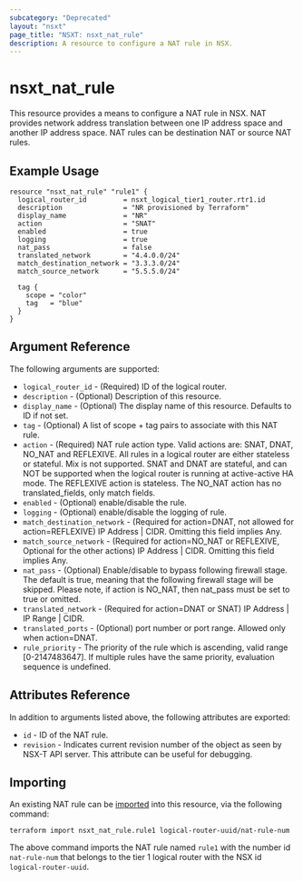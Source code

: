 ```yaml
---
subcategory: "Deprecated"
layout: "nsxt"
page_title: "NSXT: nsxt_nat_rule"
description: A resource to configure a NAT rule in NSX.
---
```


# nsxt_nat_rule

This resource provides a means to configure a NAT rule in NSX. NAT provides network address translation between one IP address space and another IP address space. NAT rules can be destination NAT or source NAT rules.

## Example Usage

```hcl
resource "nsxt_nat_rule" "rule1" {
  logical_router_id         = nsxt_logical_tier1_router.rtr1.id
  description               = "NR provisioned by Terraform"
  display_name              = "NR"
  action                    = "SNAT"
  enabled                   = true
  logging                   = true
  nat_pass                  = false
  translated_network        = "4.4.0.0/24"
  match_destination_network = "3.3.3.0/24"
  match_source_network      = "5.5.5.0/24"

  tag {
    scope = "color"
    tag   = "blue"
  }
}
```

## Argument Reference

The following arguments are supported:

* `logical_router_id` - (Required) ID of the logical router.
* `description` - (Optional) Description of this resource.
* `display_name` - (Optional) The display name of this resource. Defaults to ID if not set.
* `tag` - (Optional) A list of scope + tag pairs to associate with this NAT rule.
* `action` - (Required) NAT rule action type. Valid actions are: SNAT, DNAT, NO_NAT and REFLEXIVE. All rules in a logical router are either stateless or stateful. Mix is not supported. SNAT and DNAT are stateful, and can NOT be supported when the logical router is running at active-active HA mode. The REFLEXIVE action is stateless. The NO_NAT action has no translated_fields, only match fields.
* `enabled` - (Optional) enable/disable the rule.
* `logging` - (Optional) enable/disable the logging of rule.
* `match_destination_network` - (Required for action=DNAT, not allowed for action=REFLEXIVE) IP Address | CIDR. Omitting this field implies Any.
* `match_source_network` - (Required for action=NO_NAT or REFLEXIVE, Optional for the other actions) IP Address | CIDR. Omitting this field implies Any.
* `nat_pass` - (Optional) Enable/disable to bypass following firewall stage. The default is true, meaning that the following firewall stage will be skipped. Please note, if action is NO_NAT, then nat_pass must be set to true or omitted.
* `translated_network` - (Required for action=DNAT or SNAT) IP Address | IP Range | CIDR.
* `translated_ports` - (Optional) port number or port range. Allowed only when action=DNAT.
* `rule_priority` - The priority of the rule which is ascending, valid range [0-2147483647]. If multiple rules have the same priority, evaluation sequence is undefined.


## Attributes Reference

In addition to arguments listed above, the following attributes are exported:

* `id` - ID of the NAT rule.
* `revision` - Indicates current revision number of the object as seen by NSX-T API server. This attribute can be useful for debugging.

## Importing

An existing NAT rule can be [imported][docs-import] into this resource, via the following command:

[docs-import]: https://www.terraform.io/cli/import

```
terraform import nsxt_nat_rule.rule1 logical-router-uuid/nat-rule-num
```

The above command imports the NAT rule named `rule1` with the number id `nat-rule-num` that belongs to the tier 1 logical router with the NSX id `logical-router-uuid`.
